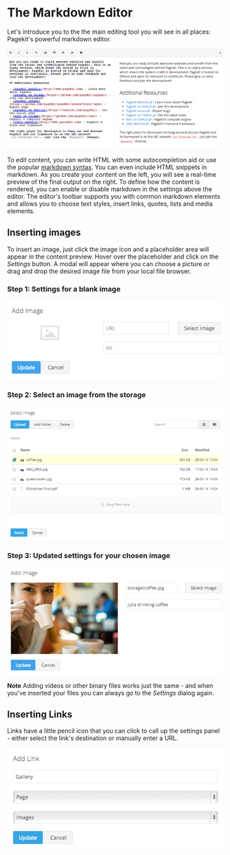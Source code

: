 # The Markdown Editor

Let's introduce you to the the main editing tool you will see in all places: Pagekit's powerful markdown editor.

![Markdown editor](/images/markdown.png)

To edit content, you can write HTML with some autocompletion aid or use the popular [markdown syntax](http://daringfireball.net/projects/markdown/syntax). You can even include HTML snippets in markdown. As you create your content on the left, you will see a real-time preview of the final output on the right. To define how the content is rendered, you can enable or disable markdown in the settings above the editor. The editor's toolbar supports you with common markdown elements and allows you to choose text styles, insert links, quotes, lists and media elements.

## Inserting images

To insert an image, just click the image icon and a placeholder area will appear in the content preview. Hover over the placeholder and click on the *Settings* button. A modal will appear where you can choose a picture or drag and drop the desired image file from your local file browser.

### Step 1: Settings for a blank image

![Adding and image, step 1](/images/markdown-image-1.png)

### Step 2: Select an image from the storage

![Adding and image, step 2](/images/markdown-image-2.png)

### Step 3: Updated settings for your chosen image

![Adding and image, step 3](/images/markdown-image-3.png)

**Note** Adding videos or other binary files works just the same - and when you've inserted your files you can always go to the *Settings* dialog again.

## Inserting Links

Links have a little pencil icon that you can click to call up the settings panel - either select the link's destination or manually enter a URL.

![Adding a link](/images/markdown-link.png)
